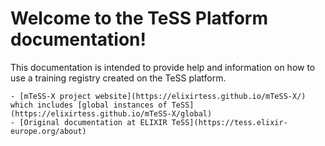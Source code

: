 # Welcome to the TeSS Platform documentation!

This documentation is intended to provide help and information on how to use a training registry created on the TeSS platform.

```{seealso} 
- [mTeSS-X project website](https://elixirtess.github.io/mTeSS-X/) which includes [global instances of TeSS](https://elixirtess.github.io/mTeSS-X/global)
- [Original documentation at ELIXIR TeSS](https://tess.elixir-europe.org/about)
```